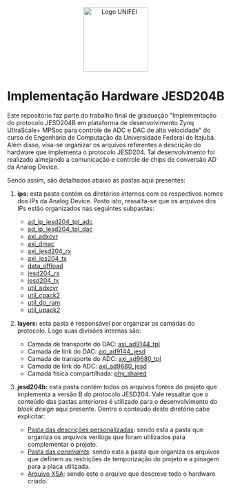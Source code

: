 <div align="center">
   <img src="https://cdn.worldvectorlogo.com/logos/unifei-1.svg" alt="Logo UNIFEI" width="150">
    <h1>Implementação Hardware JESD204B</h1>
</div>

Este repositório faz parte do trabalho final de graduação "Implementação do protocolo JESD204B em plataforma de desenvolvimento Zynq UltraScale+ MPSoc para controle de ADC e DAC de alta velocidade" do curso de Engenharia de Computação da Universidade Federal de Itajubá. Além disso, visa-se organizar os arquivos referentes a descrição do hardware que implementa o protocolo JESD204. Tal desenvolvimento foi realizado almejando a comunicação e controle de chips de conversão AD da Analog Device.

Sendo assim, são detalhados abaixo as pastas aqui presentes:

1. **ips:** esta pasta contém os diretórios internos com os respectivos nomes dos IPs da Analog Device. Posto isto, ressalta-se que os arquivos dos IPs estão organizados nas seguintes subpastas:
    - [ad_ip_jesd204_tpl_adc](/ips/ad_ip_jesd204_tpl_adc/)
    - [ad_ip_jesd204_tpl_dac](/ips/ad_ip_jesd204_tpl_dac/)
    - [axi_adxcvr](/ips/axi_adxcvr/)
    - [axi_dmac](/ips/dmac/)
    - [axi_jesd204_rx](/ips/axi_jesd204_rx)
    - [axi_jes204_tx](/ips/axi_jesd204_tx)
    - [data_offload](/ips/data_offload)
    - [jesd204_rx](/ips/jesd204_rx)
    - [jesd204_tx](/ips/jesd204_tx)
    - [util_adxcvr](/ips/util_adxcvr)
    - [util_cpack2](/ips/util_cpack2)
    - [util_do_ram](/ips/util_do_ram)
    - [util_upack2](/ips/util_upack2)

2. **layers:** esta pasta é responsável por organizar as camadas do protocolo. Logo suas divisões internas são:
    - Camada de transporte do DAC: [axi_ad9144_tpl](/layers/axi_ad9144_tpl)
    - Camada de link do DAC: [axi_ad9144_jesd](/layers/axi_ad9144_jesd)
    - Camada de transporte do ADC: [axi_ad9680_tpl](/layers/axi_ad9680_tpl)
    - Camada de link do ADC: [axi_ad9680_jesd](/layers/axi_ad9680_jesd)
    - Camada física compartilhada: [phy_shared](/layers/phy_shared)

3. **jesd204b:** esta pasta contém todos os arquivos fontes do projeto que implementa a versão B do protocolo JESD204. Vale ressaltar que o conteúdo das pastas anteriores é utilizado para o desenvolvimento do *block design* aqui presente. Dentre o conteúdo deste diretório cabe explicitar:
     - [Pasta das descrições personalizadas](/jesd204b/jesd204b.scrs/sources_1/new): sendo esta a pasta que organiza os arquivos verilogs que foram utilizados para complementar o projeto.
     - [Pasta das *constraints*](/jesd204b/jesd204b.scrs/constrs_1/new): sendo esta a pasta que organiza os arquivos que definem as restrições de temporização do projeto e a pinagem para a placa utilizada.
     - [Arquivo XSA](/jesd204b/jesd204b.xsa): sendo este o arquivo que descreve todo o hardware criado.
